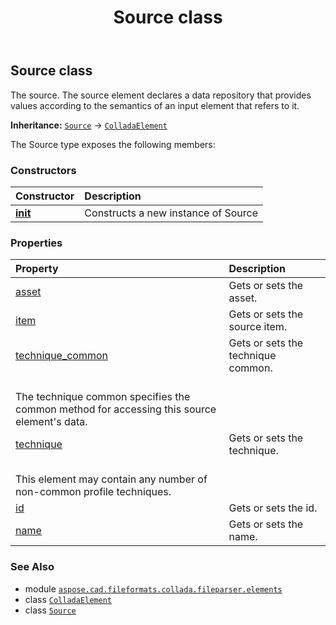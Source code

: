 ﻿---
title: Source class
second_title: Aspose.CAD for Python via .NET API References
description: 
type: docs
weight: 970
url: /python-net/aspose.cad.fileformats.collada.fileparser.elements/source/
is_root: false
---

## Source class

The source.
The source element declares a data repository that provides values according to the semantics of an input element that refers to it.



**Inheritance:** [`Source`](/cad/python-net/aspose.cad.fileformats.collada.fileparser.elements/source) → 
[`ColladaElement`](/cad/python-net/aspose.cad.fileformats.collada.fileparser.elements/colladaelement)



The Source type exposes the following members:

### Constructors
| Constructor | Description |
| :- | :- |
| [__init__](/cad/python-net/aspose.cad.fileformats.collada.fileparser.elements/source/__init__/#) | Constructs a new instance of Source |


### Properties
| Property | Description |
| :- | :- |
| [asset](/cad/python-net/aspose.cad.fileformats.collada.fileparser.elements/source/asset) | Gets or sets the asset. |
| [item](/cad/python-net/aspose.cad.fileformats.collada.fileparser.elements/source/item) | Gets or sets the source item. |
| [technique_common](/cad/python-net/aspose.cad.fileformats.collada.fileparser.elements/source/technique_common) | Gets or sets the technique common.<br/>The technique common specifies the common method for accessing this source element's data. |
| [technique](/cad/python-net/aspose.cad.fileformats.collada.fileparser.elements/source/technique) | Gets or sets the technique.<br/>This element may contain any number of non-common profile techniques. |
| [id](/cad/python-net/aspose.cad.fileformats.collada.fileparser.elements/source/id) | Gets or sets the id. |
| [name](/cad/python-net/aspose.cad.fileformats.collada.fileparser.elements/source/name) | Gets or sets the name. |



### See Also
* module [`aspose.cad.fileformats.collada.fileparser.elements`](..)
* class [`ColladaElement`](/cad/python-net/aspose.cad.fileformats.collada.fileparser.elements/colladaelement)
* class [`Source`](/cad/python-net/aspose.cad.fileformats.collada.fileparser.elements/source)
